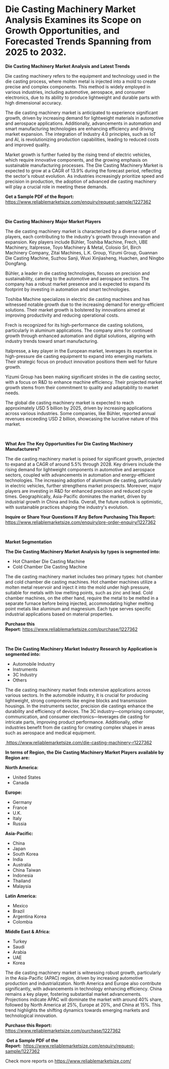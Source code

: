 <p><h1>Die Casting Machinery Market Analysis Examines its Scope on Growth Opportunities, and Forecasted Trends Spanning from 2025 to 2032.</h1></p><p><strong>Die Casting Machinery Market Analysis and Latest Trends</strong></p>
<p><p>Die casting machinery refers to the equipment and technology used in the die casting process, where molten metal is injected into a mold to create precise and complex components. This method is widely employed in various industries, including automotive, aerospace, and consumer electronics, due to its ability to produce lightweight and durable parts with high dimensional accuracy.</p><p>The die casting machinery market is anticipated to experience significant growth, driven by increasing demand for lightweight materials in automotive and aerospace applications. Additionally, advancements in automation and smart manufacturing technologies are enhancing efficiency and driving market expansion. The integration of Industry 4.0 principles, such as IoT and AI, is revolutionizing production capabilities, leading to reduced costs and improved quality.</p><p>Market growth is further fueled by the rising trend of electric vehicles, which require innovative components, and the growing emphasis on sustainable manufacturing processes. The Die Casting Machinery Market is expected to grow at a CAGR of 13.9% during the forecast period, reflecting the sector's robust evolution. As industries increasingly prioritize speed and precision in production, the adoption of advanced die casting machinery will play a crucial role in meeting these demands.</p></p>
<p><strong>Get a Sample PDF of the Report:&nbsp;</strong> <a href="https://www.reliablemarketsize.com/enquiry/request-sample/1227362?utm_campaign=2952&utm_medium=2&utm_source=Github&utm_content=ia&utm_term=08042025&utm_id=die-casting-machinery">https://www.reliablemarketsize.com/enquiry/request-sample/1227362</a></p>
<p>&nbsp;</p>
<p><strong>Die Casting Machinery Major Market Players</strong></p>
<p><p>The die casting machinery market is characterized by a diverse range of players, each contributing to the industry's growth through innovation and expansion. Key players include Bühler, Toshiba Machine, Frech, UBE Machinery, Italpresse, Toyo Machinery & Metal, Colosio Srl, Birch Machinery Company, Zitai Machines, L.K. Group, Yizumi Group, Guannan Die Casting Machine, Suzhou Sanji, Wuxi Xinjiasheng, Huachen, and Ningbo Dongfang.</p><p>Bühler, a leader in die casting technologies, focuses on precision and sustainability, catering to the automotive and aerospace sectors. The company has a robust market presence and is expected to expand its footprint by investing in automation and smart technologies.</p><p>Toshiba Machine specializes in electric die casting machines and has witnessed notable growth due to the increasing demand for energy-efficient solutions. Their market growth is bolstered by innovations aimed at improving productivity and reducing operational costs.</p><p>Frech is recognized for its high-performance die casting solutions, particularly in aluminum applications. The company aims for continued growth through enhanced automation and digital solutions, aligning with industry trends toward smart manufacturing.</p><p>Italpresse, a key player in the European market, leverages its expertise in high-pressure die casting equipment to expand into emerging markets. Their strategic focus on product innovation positions them well for future growth.</p><p>Yizumi Group has been making significant strides in the die casting sector, with a focus on R&D to enhance machine efficiency. Their projected market growth stems from their commitment to quality and adaptability to market needs.</p><p>The global die casting machinery market is expected to reach approximately USD 5 billion by 2025, driven by increasing applications across various industries. Some companies, like Bühler, reported annual revenues exceeding USD 2 billion, showcasing the lucrative nature of this market.</p></p>
<p>&nbsp;</p>
<p><strong>What Are The Key Opportunities For Die Casting Machinery Manufacturers?</strong></p>
<p><p>The die casting machinery market is poised for significant growth, projected to expand at a CAGR of around 5.5% through 2028. Key drivers include the rising demand for lightweight components in automotive and aerospace sectors, coupled with advancements in automation and energy-efficient technologies. The increasing adoption of aluminum die casting, particularly in electric vehicles, further strengthens market prospects. Moreover, major players are investing in R&D for enhanced precision and reduced cycle times. Geographically, Asia-Pacific dominates the market, driven by industrial growth in China and India. Overall, the future outlook is optimistic, with sustainable practices shaping the industry's evolution.</p></p>
<p><strong>Inquire or Share Your Questions If Any Before Purchasing This Report:</strong> <a href="https://www.reliablemarketsize.com/enquiry/pre-order-enquiry/1227362?utm_campaign=2952&utm_medium=2&utm_source=Github&utm_content=ia&utm_term=08042025&utm_id=die-casting-machinery">https://www.reliablemarketsize.com/enquiry/pre-order-enquiry/1227362</a></p>
<p>&nbsp;</p>
<p><strong>Market Segmentation</strong></p>
<p><strong>The Die Casting Machinery Market Analysis by types is segmented into:</strong></p>
<p><ul><li>Hot Chamber Die Casting Machine</li><li>Cold Chamber Die Casting Machine</li></ul></p>
<p><p>The die casting machinery market includes two primary types: hot chamber and cold chamber die casting machines. Hot chamber machines utilize a molten metal reservoir and inject it into the mold under high pressure, suitable for metals with low melting points, such as zinc and lead. Cold chamber machines, on the other hand, require the metal to be melted in a separate furnace before being injected, accommodating higher melting point metals like aluminum and magnesium. Each type serves specific industrial applications based on material properties.</p></p>
<p><strong>Purchase this Report:&nbsp;</strong><a href="https://www.reliablemarketsize.com/purchase/1227362?utm_campaign=2952&utm_medium=2&utm_source=Github&utm_content=ia&utm_term=08042025&utm_id=die-casting-machinery">https://www.reliablemarketsize.com/purchase/1227362</a></p>
<p>&nbsp;</p>
<p><strong>The Die Casting Machinery Market Industry Research by Application is segmented into:</strong></p>
<p><ul><li>Automobile Industry</li><li>Instruments</li><li>3C Industry</li><li>Others</li></ul></p>
<p><p>The die casting machinery market finds extensive applications across various sectors. In the automobile industry, it is crucial for producing lightweight, strong components like engine blocks and transmission housings. In the instruments sector, precision die castings enhance the durability and efficiency of devices. The 3C industry—comprising computer, communication, and consumer electronics—leverages die casting for intricate parts, improving product performance. Additionally, other industries benefit from die casting for creating complex shapes in areas such as aerospace and medical equipment.</p></p>
<p><a href="https://www.reliablemarketsize.com/die-casting-machinery-r1227362?utm_campaign=2952&utm_medium=2&utm_source=Github&utm_content=ia&utm_term=08042025&utm_id=die-casting-machinery">&nbsp;https://www.reliablemarketsize.com/die-casting-machinery-r1227362</a></p>
<p><strong>In terms of Region, the Die Casting Machinery Market Players available by Region are:</strong></p>
<p>
    <p> <strong> North America: </strong>
        <ul>
            <li>United States</li>
            <li>Canada</li>
        </ul>
        </p> 
    <p> <strong> Europe: </strong>
        <ul>
            <li>Germany</li>
            <li>France</li>
            <li>U.K.</li>
            <li>Italy</li>
            <li>Russia</li>
        </ul>
        </p> 
    <p> <strong> Asia-Pacific: </strong>
        <ul>
            <li>China</li>
            <li>Japan</li>
            <li>South Korea</li>
            <li>India</li>
            <li>Australia</li>
            <li>China Taiwan</li>
            <li>Indonesia</li>
            <li>Thailand</li>
            <li>Malaysia</li>
        </ul>
        </p> 
    <p> <strong> Latin America: </strong>
        <ul>
            <li>Mexico</li>
            <li>Brazil</li>
            <li>Argentina Korea</li>
            <li>Colombia</li>
        </ul>
        </p> 
    <p> <strong> Middle East & Africa: </strong>
        <ul>
            <li>Turkey</li>
            <li>Saudi</li>
            <li>Arabia</li>
            <li>UAE</li>
            <li>Korea</li>
        </ul>
    </p>
    </p>
<p><p>The die casting machinery market is witnessing robust growth, particularly in the Asia-Pacific (APAC) region, driven by increasing automotive production and industrialization. North America and Europe also contribute significantly, with advancements in technology enhancing efficiency. China remains a key player, fostering substantial market advancements. Projections indicate APAC will dominate the market with around 40% share, followed by North America at 25%, Europe at 20%, and China at 15%. This trend highlights the shifting dynamics towards emerging markets and technological innovation.</p></p>
<p><strong>Purchase this Report: </strong><a href="https://www.reliablemarketsize.com/purchase/1227362?utm_campaign=2952&utm_medium=2&utm_source=Github&utm_content=ia&utm_term=08042025&utm_id=die-casting-machinery">https://www.reliablemarketsize.com/purchase/1227362</a></p>
<p>&nbsp;<strong>Get a Sample PDF of the Report:&nbsp;&nbsp;</strong><a href="https://www.reliablemarketsize.com/enquiry/request-sample/1227362?utm_campaign=2952&utm_medium=2&utm_source=Github&utm_content=ia&utm_term=08042025&utm_id=die-casting-machinery">https://www.reliablemarketsize.com/enquiry/request-sample/1227362</a></p>
<p><strong></strong></p>
<p>Check more reports on <a href="https://www.reliablemarketsize.com/?utm_campaign=2952&utm_medium=2&utm_source=Github&utm_content=ia&utm_term=08042025&utm_id=die-casting-machinery">https://www.reliablemarketsize.com/</a></p>